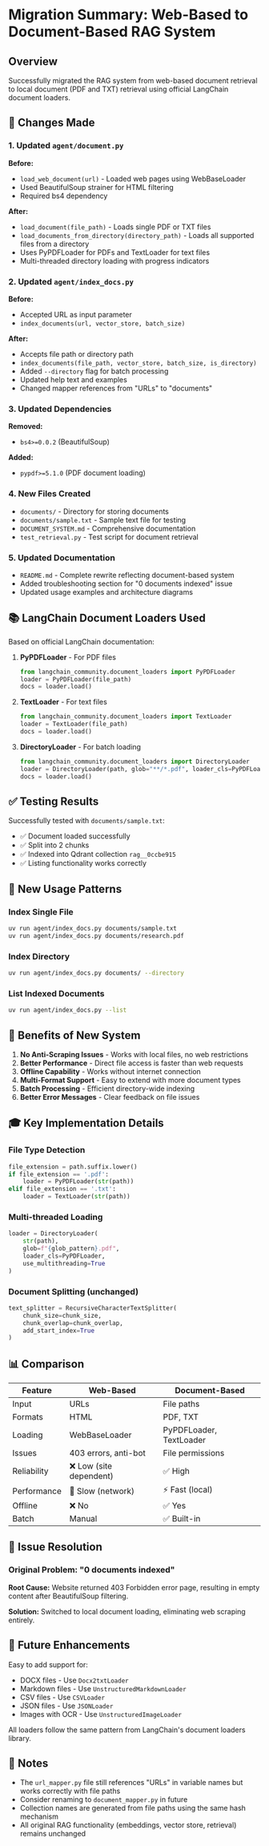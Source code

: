 # Migration Summary: Web-Based to Document-Based RAG System

## Overview
Successfully migrated the RAG system from web-based document retrieval to local document (PDF and TXT) retrieval using official LangChain document loaders.

## 🎯 Changes Made

### 1. Updated `agent/document.py`
**Before:**
- `load_web_document(url)` - Loaded web pages using WebBaseLoader
- Used BeautifulSoup strainer for HTML filtering
- Required bs4 dependency

**After:**
- `load_document(file_path)` - Loads single PDF or TXT files
- `load_documents_from_directory(directory_path)` - Loads all supported files from a directory
- Uses PyPDFLoader for PDFs and TextLoader for text files
- Multi-threaded directory loading with progress indicators

### 2. Updated `agent/index_docs.py`
**Before:**
- Accepted URL as input parameter
- `index_documents(url, vector_store, batch_size)`

**After:**
- Accepts file path or directory path
- `index_documents(file_path, vector_store, batch_size, is_directory)`
- Added `--directory` flag for batch processing
- Updated help text and examples
- Changed mapper references from "URLs" to "documents"

### 3. Updated Dependencies
**Removed:**
- `bs4>=0.0.2` (BeautifulSoup)

**Added:**
- `pypdf>=5.1.0` (PDF document loading)

### 4. New Files Created
- `documents/` - Directory for storing documents
- `documents/sample.txt` - Sample text file for testing
- `DOCUMENT_SYSTEM.md` - Comprehensive documentation
- `test_retrieval.py` - Test script for document retrieval

### 5. Updated Documentation
- `README.md` - Complete rewrite reflecting document-based system
- Added troubleshooting section for "0 documents indexed" issue
- Updated usage examples and architecture diagrams

## 📚 LangChain Document Loaders Used

Based on official LangChain documentation:

1. **PyPDFLoader** - For PDF files
   ```python
   from langchain_community.document_loaders import PyPDFLoader
   loader = PyPDFLoader(file_path)
   docs = loader.load()
   ```

2. **TextLoader** - For text files
   ```python
   from langchain_community.document_loaders import TextLoader
   loader = TextLoader(file_path)
   docs = loader.load()
   ```

3. **DirectoryLoader** - For batch loading
   ```python
   from langchain_community.document_loaders import DirectoryLoader
   loader = DirectoryLoader(path, glob="**/*.pdf", loader_cls=PyPDFLoader)
   docs = loader.load()
   ```

## ✅ Testing Results

Successfully tested with `documents/sample.txt`:
- ✅ Document loaded successfully
- ✅ Split into 2 chunks
- ✅ Indexed into Qdrant collection `rag__0ccbe915`
- ✅ Listing functionality works correctly

## 🚀 New Usage Patterns

### Index Single File
```bash
uv run agent/index_docs.py documents/sample.txt
uv run agent/index_docs.py documents/research.pdf
```

### Index Directory
```bash
uv run agent/index_docs.py documents/ --directory
```

### List Indexed Documents
```bash
uv run agent/index_docs.py --list
```

## 🔧 Benefits of New System

1. **No Anti-Scraping Issues** - Works with local files, no web restrictions
2. **Better Performance** - Direct file access is faster than web requests
3. **Offline Capability** - Works without internet connection
4. **Multi-Format Support** - Easy to extend with more document types
5. **Batch Processing** - Efficient directory-wide indexing
6. **Better Error Messages** - Clear feedback on file issues

## 🎓 Key Implementation Details

### File Type Detection
```python
file_extension = path.suffix.lower()
if file_extension == '.pdf':
    loader = PyPDFLoader(str(path))
elif file_extension == '.txt':
    loader = TextLoader(str(path))
```

### Multi-threaded Loading
```python
loader = DirectoryLoader(
    str(path),
    glob=f"{glob_pattern}.pdf",
    loader_cls=PyPDFLoader,
    use_multithreading=True
)
```

### Document Splitting (unchanged)
```python
text_splitter = RecursiveCharacterTextSplitter(
    chunk_size=chunk_size,
    chunk_overlap=chunk_overlap,
    add_start_index=True
)
```

## 📊 Comparison

| Feature | Web-Based | Document-Based |
|---------|-----------|----------------|
| Input | URLs | File paths |
| Formats | HTML | PDF, TXT |
| Loading | WebBaseLoader | PyPDFLoader, TextLoader |
| Issues | 403 errors, anti-bot | File permissions |
| Reliability | ❌ Low (site dependent) | ✅ High |
| Performance | 🐢 Slow (network) | ⚡ Fast (local) |
| Offline | ❌ No | ✅ Yes |
| Batch | Manual | ✅ Built-in |

## 🐛 Issue Resolution

### Original Problem: "0 documents indexed"
**Root Cause:** Website returned 403 Forbidden error page, resulting in empty content after BeautifulSoup filtering.

**Solution:** Switched to local document loading, eliminating web scraping entirely.

## 🔮 Future Enhancements

Easy to add support for:
- DOCX files - Use `Docx2txtLoader`
- Markdown files - Use `UnstructuredMarkdownLoader`
- CSV files - Use `CSVLoader`
- JSON files - Use `JSONLoader`
- Images with OCR - Use `UnstructuredImageLoader`

All loaders follow the same pattern from LangChain's document loaders library.

## 📝 Notes

- The `url_mapper.py` file still references "URLs" in variable names but works correctly with file paths
- Consider renaming to `document_mapper.py` in future
- Collection names are generated from file paths using the same hash mechanism
- All original RAG functionality (embeddings, vector store, retrieval) remains unchanged
